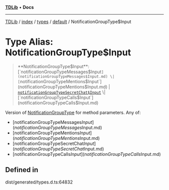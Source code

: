 [**TDLib**](../../../../../../README.md) • **Docs**

***

[TDLib](../../../../../../modules.md) / [index](../../../../../README.md) / [types](../../../README.md) / [default](../README.md) / NotificationGroupType$Input

# Type Alias: NotificationGroupType$Input

> **NotificationGroupType$Input**: [`notificationGroupTypeMessages$Input`](notificationGroupTypeMessages$Input.md) \| [`notificationGroupTypeMentions$Input`](notificationGroupTypeMentions$Input.md) \| [`notificationGroupTypeSecretChat$Input`](notificationGroupTypeSecretChat$Input.md) \| [`notificationGroupTypeCalls$Input`](notificationGroupTypeCalls$Input.md)

Version of [NotificationGroupType](NotificationGroupType.md) for method parameters.
Any of:
- [notificationGroupTypeMessages$Input](notificationGroupTypeMessages$Input.md)
- [notificationGroupTypeMentions$Input](notificationGroupTypeMentions$Input.md)
- [notificationGroupTypeSecretChat$Input](notificationGroupTypeSecretChat$Input.md)
- [notificationGroupTypeCalls$Input](notificationGroupTypeCalls$Input.md)

## Defined in

dist/generated/types.d.ts:64832
